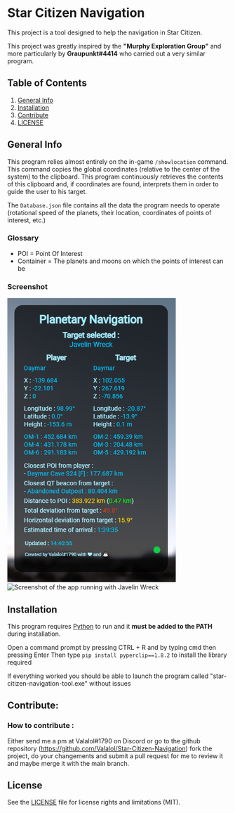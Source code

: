 # Star Citizen Navigation

This project is a tool designed to help the navigation in Star Citizen.

This project was greatly inspired by the **"Murphy Exploration Group"** and more particularly by **Graupunkt#4414** who carried out a very similar program.


## Table of Contents
1. [General Info](#general-info)
2. [Installation](#installation)
3. [Contribute](#contribute)
4. [LICENSE](#license)


## General Info
This program relies almost entirely on the in-game `/showlocation` command. This command copies the global coordinates (relative to the center of the system) to the clipboard. This program continuously retrieves the contents of this clipboard and, if coordinates are found, interprets them in order to guide the user to his target.

The `Database.json` file contains all the data the program needs to operate (rotational speed of the planets, their location, coordinates of points of interest, etc.)

### Glossary 
- POI = Point Of Interest
- Container = The planets and moons on which the points of interest can be

### Screenshot
![Screenshot of the main window](Images/Screenshot_1.png)
![Screenshot of the app running with Javelin Wreck](Images/Screenshot_2.png)



## Installation

This program requires [Python](https://www.python.org/downloads/) to run and it **must be added to the PATH** during installation.

Open a command prompt by pressing CTRL + R and by typing cmd then pressing Enter
Then type `pip install pyperclip==1.8.2` to install the library required

If everything worked you should be able to launch the program called "star-citizen-navigation-tool.exe" without issues



## Contribute:
### How to contribute :

Either send me a pm at Valalol#1790 on Discord or go to the github repository (https://github.com/Valalol/Star-Citizen-Navigation) fork the project, do your changements and submit a pull request for me to review it and maybe merge it with the main branch. 


## License

See the [LICENSE](LICENSE.md) file for license rights and limitations (MIT).

